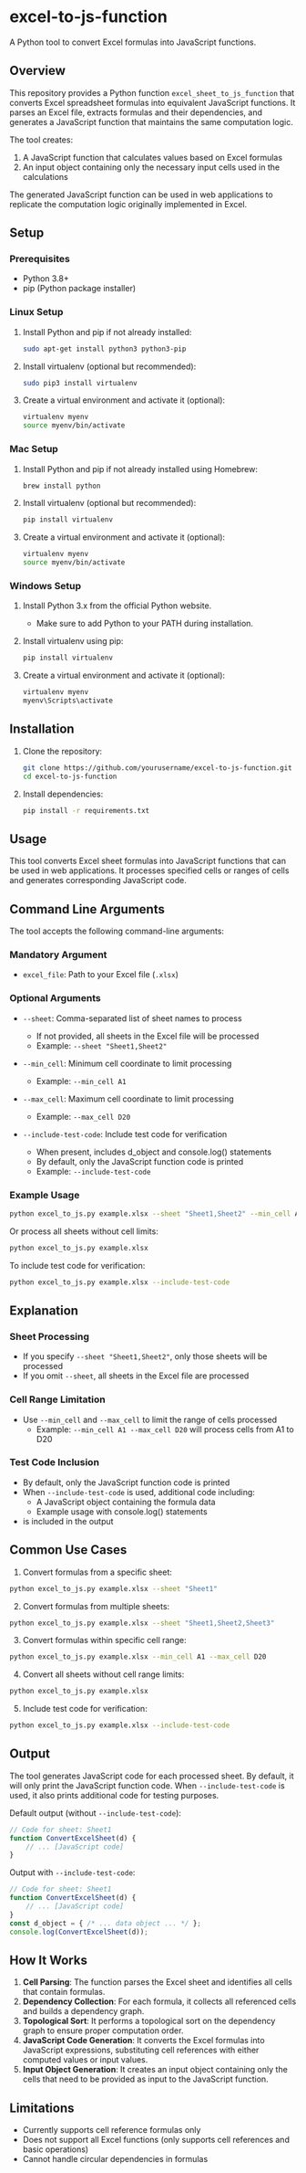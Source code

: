 # excel-to-js-function

A Python tool to convert Excel formulas into JavaScript functions.

## Overview

This repository provides a Python function `excel_sheet_to_js_function` that converts Excel spreadsheet formulas into equivalent JavaScript functions. It parses an Excel file, extracts formulas and their dependencies, and generates a JavaScript function that maintains the same computation logic.

The tool creates:
1. A JavaScript function that calculates values based on Excel formulas
2. An input object containing only the necessary input cells used in the calculations

The generated JavaScript function can be used in web applications to replicate the computation logic originally implemented in Excel.

## Setup

### Prerequisites
- Python 3.8+
- pip (Python package installer)

### Linux Setup

1. Install Python and pip if not already installed:
   ```bash
   sudo apt-get install python3 python3-pip
   ```

2. Install virtualenv (optional but recommended):
   ```bash
   sudo pip3 install virtualenv
   ```

3. Create a virtual environment and activate it (optional):
   ```bash
   virtualenv myenv
   source myenv/bin/activate
   ```

### Mac Setup

1. Install Python and pip if not already installed using Homebrew:
   ```bash
   brew install python
   ```

2. Install virtualenv (optional but recommended):
   ```bash
   pip install virtualenv
   ```

3. Create a virtual environment and activate it (optional):
   ```bash
   virtualenv myenv
   source myenv/bin/activate
   ```

### Windows Setup

1. Install Python 3.x from the official Python website.
   - Make sure to add Python to your PATH during installation.

2. Install virtualenv using pip:
   ```cmd
   pip install virtualenv
   ```

3. Create a virtual environment and activate it (optional):
   ```cmd
   virtualenv myenv
   myenv\Scripts\activate
   ```

## Installation

1. Clone the repository:
   ```bash
   git clone https://github.com/yourusername/excel-to-js-function.git
   cd excel-to-js-function
   ```

2. Install dependencies:
   ```bash
   pip install -r requirements.txt
   ```

## Usage

This tool converts Excel sheet formulas into JavaScript functions that can be used in web applications. It processes specified cells or ranges of cells and generates corresponding JavaScript code.

## Command Line Arguments

The tool accepts the following command-line arguments:

### Mandatory Argument
- `excel_file`: Path to your Excel file (`.xlsx`)

### Optional Arguments
- `--sheet`: Comma-separated list of sheet names to process
  - If not provided, all sheets in the Excel file will be processed
  - Example: `--sheet "Sheet1,Sheet2"`

- `--min_cell`: Minimum cell coordinate to limit processing
  - Example: `--min_cell A1`

- `--max_cell`: Maximum cell coordinate to limit processing
  - Example: `--max_cell D20`

- `--include-test-code`: Include test code for verification
  - When present, includes d_object and console.log() statements
  - By default, only the JavaScript function code is printed
  - Example: `--include-test-code`

### Example Usage
```bash
python excel_to_js.py example.xlsx --sheet "Sheet1,Sheet2" --min_cell A1 --max_cell D20
```

Or process all sheets without cell limits:
```bash
python excel_to_js.py example.xlsx
```

To include test code for verification:
```bash
python excel_to_js.py example.xlsx --include-test-code
```

## Explanation

### Sheet Processing
- If you specify `--sheet "Sheet1,Sheet2"`, only those sheets will be processed
- If you omit `--sheet`, all sheets in the Excel file are processed

### Cell Range Limitation
- Use `--min_cell` and `--max_cell` to limit the range of cells processed
  - Example: `--min_cell A1 --max_cell D20` will process cells from A1 to D20

### Test Code Inclusion
- By default, only the JavaScript function code is printed
- When `--include-test-code` is used, additional code including:
  - A JavaScript object containing the formula data
  - Example usage with console.log() statements
- is included in the output

## Common Use Cases

1. Convert formulas from a specific sheet:
```bash
python excel_to_js.py example.xlsx --sheet "Sheet1"
```

2. Convert formulas from multiple sheets:
```bash
python excel_to_js.py example.xlsx --sheet "Sheet1,Sheet2,Sheet3"
```

3. Convert formulas within specific cell range:
```bash
python excel_to_js.py example.xlsx --min_cell A1 --max_cell D20
```

4. Convert all sheets without cell range limits:
```bash
python excel_to_js.py example.xlsx
```

5. Include test code for verification:
```bash
python excel_to_js.py example.xlsx --include-test-code
```

## Output

The tool generates JavaScript code for each processed sheet. By default, it will only print the JavaScript function code. When `--include-test-code` is used, it also prints additional code for testing purposes.

Default output (without `--include-test-code`):
```javascript
// Code for sheet: Sheet1
function ConvertExcelSheet(d) {
    // ... [JavaScript code]
}
```

Output with `--include-test-code`:
```javascript
// Code for sheet: Sheet1
function ConvertExcelSheet(d) {
    // ... [JavaScript code]
}
const d_object = { /* ... data object ... */ };
console.log(ConvertExcelSheet(d));
```

## How It Works

1. **Cell Parsing**: The function parses the Excel sheet and identifies all cells that contain formulas.
2. **Dependency Collection**: For each formula, it collects all referenced cells and builds a dependency graph.
3. **Topological Sort**: It performs a topological sort on the dependency graph to ensure proper computation order.
4. **JavaScript Code Generation**: It converts the Excel formulas into JavaScript expressions, substituting cell references with either computed values or input values.
5. **Input Object Generation**: It creates an input object containing only the cells that need to be provided as input to the JavaScript function.

## Limitations

- Currently supports cell reference formulas only
- Does not support all Excel functions (only supports cell references and basic operations)
- Cannot handle circular dependencies in formulas
